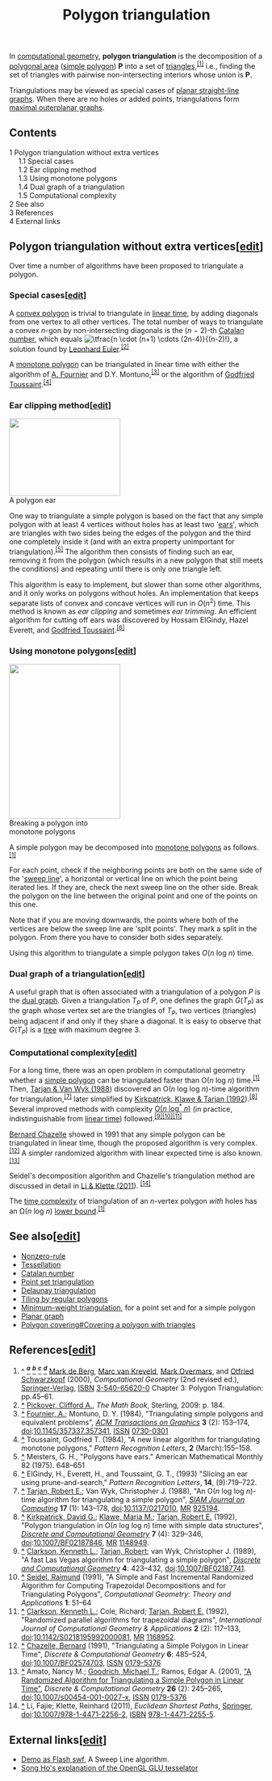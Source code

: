 ﻿---
lastrevid: 630637462
pageid: 679384
canonicalurl: http://en.wikipedia.org/wiki/Polygon_triangulation
title: Polygon triangulation
editurl: http://en.wikipedia.org/w/index.php?title=Polygon_triangulation&action=edit
length: 9671
contentmodel: wikitext
pagelanguage: en
touched: 2015-02-14T13:05:20Z
ns: 0
fullurl: http://en.wikipedia.org/wiki/Polygon_triangulation
---

<p>In <a href="/wiki/Computational_geometry" title="Computational geometry">computational geometry</a>, <b>polygon triangulation</b> is the decomposition of a <a href="/wiki/Polygonal_area" title="Polygonal area" class="mw-redirect">polygonal area</a> (<a href="/wiki/Simple_polygon" title="Simple polygon">simple polygon</a>) <b>P</b> into a set of <a href="/wiki/Triangles" title="Triangles" class="mw-redirect">triangles</a>,<sup id="cite_ref-bkos_1-0" class="reference"><a href="#cite_note-bkos-1"><span>[</span>1<span>]</span></a></sup> i.e., finding the set of triangles with pairwise non-intersecting interiors whose union is <b>P</b>.
</p><p>Triangulations may be viewed as special cases of <a href="/wiki/Planar_straight-line_graph" title="Planar straight-line graph">planar straight-line graphs</a>. When there are no holes or added points, triangulations form <a href="/wiki/Outerplanar_graph" title="Outerplanar graph">maximal outerplanar graphs</a>.
</p>
<div id="toc" class="toc"><div id="toctitle"><h2>Contents</h2></div>
<ul>
<li class="toclevel-1 tocsection-1"><a href="#Polygon_triangulation_without_extra_vertices"><span class="tocnumber">1</span> <span class="toctext">Polygon triangulation without extra vertices</span></a>
<ul>
<li class="toclevel-2 tocsection-2"><a href="#Special_cases"><span class="tocnumber">1.1</span> <span class="toctext">Special cases</span></a></li>
<li class="toclevel-2 tocsection-3"><a href="#Ear_clipping_method"><span class="tocnumber">1.2</span> <span class="toctext">Ear clipping method</span></a></li>
<li class="toclevel-2 tocsection-4"><a href="#Using_monotone_polygons"><span class="tocnumber">1.3</span> <span class="toctext">Using monotone polygons</span></a></li>
<li class="toclevel-2 tocsection-5"><a href="#Dual_graph_of_a_triangulation"><span class="tocnumber">1.4</span> <span class="toctext">Dual graph of a triangulation</span></a></li>
<li class="toclevel-2 tocsection-6"><a href="#Computational_complexity"><span class="tocnumber">1.5</span> <span class="toctext">Computational complexity</span></a></li>
</ul>
</li>
<li class="toclevel-1 tocsection-7"><a href="#See_also"><span class="tocnumber">2</span> <span class="toctext">See also</span></a></li>
<li class="toclevel-1 tocsection-8"><a href="#References"><span class="tocnumber">3</span> <span class="toctext">References</span></a></li>
<li class="toclevel-1 tocsection-9"><a href="#External_links"><span class="tocnumber">4</span> <span class="toctext">External links</span></a></li>
</ul>
</div>

<h2><span class="mw-headline" id="Polygon_triangulation_without_extra_vertices">Polygon triangulation without extra vertices</span><span class="mw-editsection"><span class="mw-editsection-bracket">[</span><a href="/w/index.php?title=Polygon_triangulation&amp;action=edit&amp;section=1" title="Edit section: Polygon triangulation without extra vertices">edit</a><span class="mw-editsection-bracket">]</span></span></h2>
<p>Over time a number of algorithms have been proposed to triangulate a polygon.
</p>
<h3><span class="mw-headline" id="Special_cases">Special cases</span><span class="mw-editsection"><span class="mw-editsection-bracket">[</span><a href="/w/index.php?title=Polygon_triangulation&amp;action=edit&amp;section=2" title="Edit section: Special cases">edit</a><span class="mw-editsection-bracket">]</span></span></h3>
<p>A <a href="/wiki/Convex_polygon" title="Convex polygon" class="mw-redirect">convex polygon</a> is trivial to triangulate in <a href="/wiki/Linear_time" title="Linear time" class="mw-redirect">linear time</a>, by adding diagonals from one vertex to all other vertices. The total number of ways to triangulate a convex <i>n</i>-gon by non-intersecting diagonals is the (<i>n</i>&#160;&#8722;&#160;2)-th <a href="/wiki/Catalan_number" title="Catalan number">Catalan number</a>, which equals <img class="mwe-math-fallback-image-inline tex" alt="\tfrac{n \cdot (n+1) \cdots (2n-4)}{(n-2)!}" src="//upload.wikimedia.org/math/9/b/0/9b0719a1952dbfc258b1d75f95c08317.png" />, a solution found by <a href="/wiki/Leonhard_Euler" title="Leonhard Euler">Leonhard Euler</a>.<sup id="cite_ref-2" class="reference"><a href="#cite_note-2"><span>[</span>2<span>]</span></a></sup>
</p><p>A <a href="/wiki/Monotone_polygon" title="Monotone polygon">monotone polygon</a> can be triangulated in linear time with either the algorithm of  <a href="/wiki/Alain_Fournier" title="Alain Fournier">A. Fournier</a> and D.Y. Montuno,<sup id="cite_ref-3" class="reference"><a href="#cite_note-3"><span>[</span>3<span>]</span></a></sup> or the algorithm of <a href="/wiki/Godfried_Toussaint" title="Godfried Toussaint">Godfried Toussaint</a>.<sup id="cite_ref-4" class="reference"><a href="#cite_note-4"><span>[</span>4<span>]</span></a></sup>
</p>
<h3><span class="mw-headline" id="Ear_clipping_method">Ear clipping method</span><span class="mw-editsection"><span class="mw-editsection-bracket">[</span><a href="/w/index.php?title=Polygon_triangulation&amp;action=edit&amp;section=3" title="Edit section: Ear clipping method">edit</a><span class="mw-editsection-bracket">]</span></span></h3>
<div class="thumb tright"><div class="thumbinner" style="width:222px;"><a href="/wiki/File:Polygon-ear.png" class="image"><img alt="" src="//upload.wikimedia.org/wikipedia/commons/thumb/6/67/Polygon-ear.png/220px-Polygon-ear.png" width="220" height="153" class="thumbimage" srcset="//upload.wikimedia.org/wikipedia/commons/thumb/6/67/Polygon-ear.png/330px-Polygon-ear.png 1.5x, //upload.wikimedia.org/wikipedia/commons/6/67/Polygon-ear.png 2x" data-file-width="352" data-file-height="245" /></a>  <div class="thumbcaption"><div class="magnify"><a href="/wiki/File:Polygon-ear.png" class="internal" title="Enlarge"></a></div>A polygon ear</div></div></div>
<p>One way to triangulate a simple polygon is based on the fact that any simple polygon with at least 4 vertices without holes has at least two '<a href="/wiki/Ear_(mathematics)" title="Ear (mathematics)" class="mw-redirect">ears</a>', which are triangles with two sides being the edges of the polygon and the third one completely inside it (and with an extra property unimportant for triangulation).<sup id="cite_ref-5" class="reference"><a href="#cite_note-5"><span>[</span>5<span>]</span></a></sup> The algorithm then consists of finding such an ear, removing it from the polygon (which results in a new polygon that still meets the conditions) and repeating until there is only one triangle left.
</p><p>This algorithm is easy to implement, but slower than some other algorithms, and it only works on polygons without holes. An implementation that keeps separate lists of convex and concave vertices will run in <i>O</i>(<i>n</i><sup>2</sup>) time. This method is known as <i>ear clipping</i> and sometimes <i>ear trimming</i>. An efficient algorithm for cutting off ears was discovered by Hossam ElGindy, Hazel Everett, and <a href="/wiki/Godfried_Toussaint" title="Godfried Toussaint">Godfried Toussaint</a>.<sup id="cite_ref-6" class="reference"><a href="#cite_note-6"><span>[</span>6<span>]</span></a></sup>
</p>
<h3><span class="mw-headline" id="Using_monotone_polygons">Using monotone polygons</span><span class="mw-editsection"><span class="mw-editsection-bracket">[</span><a href="/w/index.php?title=Polygon_triangulation&amp;action=edit&amp;section=4" title="Edit section: Using monotone polygons">edit</a><span class="mw-editsection-bracket">]</span></span></h3>
<div class="thumb tright"><div class="thumbinner" style="width:222px;"><a href="/wiki/File:Polygon-to-monotone.png" class="image"><img alt="" src="//upload.wikimedia.org/wikipedia/commons/thumb/c/c8/Polygon-to-monotone.png/220px-Polygon-to-monotone.png" width="220" height="306" class="thumbimage" srcset="//upload.wikimedia.org/wikipedia/commons/c/c8/Polygon-to-monotone.png 1.5x, //upload.wikimedia.org/wikipedia/commons/c/c8/Polygon-to-monotone.png 2x" data-file-width="300" data-file-height="417" /></a>  <div class="thumbcaption"><div class="magnify"><a href="/wiki/File:Polygon-to-monotone.png" class="internal" title="Enlarge"></a></div>Breaking a polygon into monotone polygons</div></div></div>
<p>A simple polygon may be decomposed into <a href="/wiki/Monotone_polygon" title="Monotone polygon">monotone polygons</a> as follows.<sup id="cite_ref-bkos_1-1" class="reference"><a href="#cite_note-bkos-1"><span>[</span>1<span>]</span></a></sup>
</p><p>For each point, check if the neighboring points are both on the same side of the '<a href="/wiki/Sweep_line" title="Sweep line" class="mw-redirect">sweep line</a>', a horizontal or vertical line on which the point being iterated lies. If they are, check the next sweep line on the other side.  Break the polygon on the line between the original point and one of the points on this one.
</p><p>Note that if you are moving downwards, the points where both of the vertices are below the sweep line are 'split points'. They mark a split in the polygon. From there you have to consider both sides separately.
</p><p>Using this algorithm to triangulate a simple polygon takes <i>O</i>(<i>n</i>&#160;log&#160;<i>n</i>) time.
</p>
<h3><span class="mw-headline" id="Dual_graph_of_a_triangulation">Dual graph of a triangulation</span><span class="mw-editsection"><span class="mw-editsection-bracket">[</span><a href="/w/index.php?title=Polygon_triangulation&amp;action=edit&amp;section=5" title="Edit section: Dual graph of a triangulation">edit</a><span class="mw-editsection-bracket">]</span></span></h3>
<p>A useful graph that is often associated with a triangulation of a polygon <span class="texhtml"><var>P</var></span> is the <a href="/wiki/Dual_graph" title="Dual graph">dual graph</a>. Given a triangulation <span class="texhtml"><var>T<sub>P</sub></var></span> of <span class="texhtml"><var>P</var></span>, one defines the graph <span class="texhtml"><var>G</var>(<var>T<sub>P</sub></var>)</span> as the graph whose vertex set are the triangles of <span class="texhtml"><var>T<sub>P</sub></var></span>, two vertices (triangles) being adjacent if and only if they share a diagonal. It is easy to observe that <span class="texhtml"><var>G</var>(<var>T<sub>P</sub></var>)</span> is a <a href="/wiki/Tree_(graph_theory)" title="Tree (graph theory)">tree</a> with maximum degree 3.
</p>
<h3><span class="mw-headline" id="Computational_complexity">Computational complexity</span><span class="mw-editsection"><span class="mw-editsection-bracket">[</span><a href="/w/index.php?title=Polygon_triangulation&amp;action=edit&amp;section=6" title="Edit section: Computational complexity">edit</a><span class="mw-editsection-bracket">]</span></span></h3>
<p>For a long time, there was an open problem in computational geometry whether a <a href="/wiki/Simple_polygon" title="Simple polygon">simple polygon</a> can be triangulated faster than <span class="texhtml">O(<var>n</var> log <var>n</var>)</span> time.<sup id="cite_ref-bkos_1-2" class="reference"><a href="#cite_note-bkos-1"><span>[</span>1<span>]</span></a></sup> Then, <a href="#CITEREFTarjanVan_Wyk1988">Tarjan &amp; Van Wyk (1988</a>) discovered an <span class="texhtml">O(<var>n</var> log log <var>n</var>)</span>-time algorithm for triangulation,<sup id="cite_ref-7" class="reference"><a href="#cite_note-7"><span>[</span>7<span>]</span></a></sup> later simplified by <a href="#CITEREFKirkpatrickKlaweTarjan1992">Kirkpatrick, Klawe &amp; Tarjan (1992</a>).<sup id="cite_ref-8" class="reference"><a href="#cite_note-8"><span>[</span>8<span>]</span></a></sup> Several improved methods with complexity <a href="/wiki/Big_O_notation#Orders_of_common_functions" title="Big O notation"><span class="texhtml">O(<var>n</var> log<sup>*</sup> <var>n</var>)</span></a> (in practice, indistinguishable from <a href="/wiki/Linear_time" title="Linear time" class="mw-redirect">linear time</a>) followed.<sup id="cite_ref-9" class="reference"><a href="#cite_note-9"><span>[</span>9<span>]</span></a></sup><sup id="cite_ref-10" class="reference"><a href="#cite_note-10"><span>[</span>10<span>]</span></a></sup><sup id="cite_ref-11" class="reference"><a href="#cite_note-11"><span>[</span>11<span>]</span></a></sup>
</p><p><a href="/wiki/Bernard_Chazelle" title="Bernard Chazelle">Bernard Chazelle</a> showed in 1991 that any simple polygon can be triangulated in linear time, though the proposed algorithm is very complex.<sup id="cite_ref-12" class="reference"><a href="#cite_note-12"><span>[</span>12<span>]</span></a></sup> A simpler randomized algorithm with linear expected time is also known.<sup id="cite_ref-13" class="reference"><a href="#cite_note-13"><span>[</span>13<span>]</span></a></sup>
</p><p>Seidel's decomposition algorithm and Chazelle's triangulation method are discussed in detail in <a href="#CITEREFLiKlette2011">Li &amp; Klette (2011</a>).
<sup id="cite_ref-14" class="reference"><a href="#cite_note-14"><span>[</span>14<span>]</span></a></sup>
</p><p>The <a href="/wiki/Time_complexity" title="Time complexity">time complexity</a> of triangulation of an <span class="texhtml"><var>n</var></span>-vertex polygon <i>with</i> holes has an <span class="texhtml">Ω(<var>n</var> log <var>n</var>)</span> <a href="/wiki/Lower_bound" title="Lower bound" class="mw-redirect">lower bound</a>.<sup id="cite_ref-bkos_1-3" class="reference"><a href="#cite_note-bkos-1"><span>[</span>1<span>]</span></a></sup>
</p>
<h2><span class="mw-headline" id="See_also">See also</span><span class="mw-editsection"><span class="mw-editsection-bracket">[</span><a href="/w/index.php?title=Polygon_triangulation&amp;action=edit&amp;section=7" title="Edit section: See also">edit</a><span class="mw-editsection-bracket">]</span></span></h2>
<ul><li> <a href="/wiki/Nonzero-rule" title="Nonzero-rule">Nonzero-rule</a></li>
<li> <a href="/wiki/Tessellation" title="Tessellation">Tessellation</a></li>
<li> <a href="/wiki/Catalan_number" title="Catalan number">Catalan number</a></li>
<li> <a href="/wiki/Point_set_triangulation" title="Point set triangulation">Point set triangulation</a></li>
<li> <a href="/wiki/Delaunay_triangulation" title="Delaunay triangulation">Delaunay triangulation</a></li>
<li> <a href="/wiki/Tiling_by_regular_polygons" title="Tiling by regular polygons">Tiling by regular polygons</a></li>
<li> <a href="/wiki/Minimum-weight_triangulation" title="Minimum-weight triangulation">Minimum-weight triangulation</a>, for a point set and for a simple polygon</li>
<li> <a href="/wiki/Planar_graph" title="Planar graph">Planar graph</a></li>
<li> <a href="/wiki/Polygon_covering#Covering_a_polygon_with_triangles" title="Polygon covering">Polygon covering#Covering a polygon with triangles</a></li></ul>
<h2><span class="mw-headline" id="References">References</span><span class="mw-editsection"><span class="mw-editsection-bracket">[</span><a href="/w/index.php?title=Polygon_triangulation&amp;action=edit&amp;section=8" title="Edit section: References">edit</a><span class="mw-editsection-bracket">]</span></span></h2>
<div class="reflist" style="list-style-type: decimal;">
<ol class="references">
<li id="cite_note-bkos-1"><span class="mw-cite-backlink">^ <a href="#cite_ref-bkos_1-0"><sup><i><b>a</b></i></sup></a> <a href="#cite_ref-bkos_1-1"><sup><i><b>b</b></i></sup></a> <a href="#cite_ref-bkos_1-2"><sup><i><b>c</b></i></sup></a> <a href="#cite_ref-bkos_1-3"><sup><i><b>d</b></i></sup></a></span> <span class="reference-text"><span id="CITEREFMark_de_Berg.2C_Marc_van_Kreveld.2C_Mark_Overmars.2C_and_Otfried_Schwarzkopf2000" class="citation"><a href="/w/index.php?title=Mark_de_Berg&amp;action=edit&amp;redlink=1" class="new" title="Mark de Berg (page does not exist)">Mark de Berg</a>, <a href="/w/index.php?title=Marc_van_Kreveld&amp;action=edit&amp;redlink=1" class="new" title="Marc van Kreveld (page does not exist)">Marc van Kreveld</a>, <a href="/wiki/Mark_Overmars" title="Mark Overmars">Mark Overmars</a>, and <a href="/w/index.php?title=Otfried_Schwarzkopf&amp;action=edit&amp;redlink=1" class="new" title="Otfried Schwarzkopf (page does not exist)">Otfried Schwarzkopf</a> (2000), <i>Computational Geometry</i> (2nd revised ed.), <a href="/wiki/Springer-Verlag" title="Springer-Verlag" class="mw-redirect">Springer-Verlag</a>, <a href="/wiki/International_Standard_Book_Number" title="International Standard Book Number">ISBN</a>&#160;<a href="/wiki/Special:BookSources/3-540-65620-0" title="Special:BookSources/3-540-65620-0">3-540-65620-0</a></span><span title="ctx_ver=Z39.88-2004&amp;rfr_id=info%3Asid%2Fen.wikipedia.org%3APolygon+triangulation&amp;rft.aulast=Mark+de+Berg%2C+Marc+van+Kreveld%2C+Mark+Overmars%2C+and+Otfried+Schwarzkopf&amp;rft.au=Mark+de+Berg%2C+Marc+van+Kreveld%2C+Mark+Overmars%2C+and+Otfried+Schwarzkopf&amp;rft.btitle=Computational+Geometry&amp;rft.date=2000&amp;rft.edition=2nd+revised&amp;rft.genre=book&amp;rft.isbn=3-540-65620-0&amp;rft.pub=Springer-Verlag&amp;rft_val_fmt=info%3Aofi%2Ffmt%3Akev%3Amtx%3Abook" class="Z3988"><span style="display:none;">&#160;</span></span> Chapter 3: Polygon Triangulation: pp.45–61.</span>
</li>
<li id="cite_note-2"><span class="mw-cite-backlink"><b><a href="#cite_ref-2">^</a></b></span> <span class="reference-text"><a href="/wiki/Clifford_Pickover" title="Clifford Pickover" class="mw-redirect">Pickover, Clifford A.</a>, <i>The Math Book</i>, Sterling, 2009: p. 184.</span>
</li>
<li id="cite_note-3"><span class="mw-cite-backlink"><b><a href="#cite_ref-3">^</a></b></span> <span class="reference-text"><span id="CITEREFFournierMontuno1984" class="citation"><a href="/wiki/Alain_Fournier" title="Alain Fournier">Fournier, A.</a>; Montuno, D. Y. (1984), "Triangulating simple polygons and equivalent problems", <i><a href="/wiki/ACM_Transactions_on_Graphics" title="ACM Transactions on Graphics">ACM Transactions on Graphics</a></i> <b>3</b> (2): 153–174, <a href="/wiki/Digital_object_identifier" title="Digital object identifier">doi</a>:<a rel="nofollow" class="external text" href="//dx.doi.org/10.1145%2F357337.357341">10.1145/357337.357341</a>, <a href="/wiki/International_Standard_Serial_Number" title="International Standard Serial Number">ISSN</a>&#160;<a rel="nofollow" class="external text" href="//www.worldcat.org/issn/0730-0301">0730-0301</a></span><span title="ctx_ver=Z39.88-2004&amp;rfr_id=info%3Asid%2Fen.wikipedia.org%3APolygon+triangulation&amp;rft.atitle=Triangulating+simple+polygons+and+equivalent+problems&amp;rft.aufirst=A.&amp;rft.au=Fournier%2C+A.&amp;rft.aulast=Fournier&amp;rft.au=Montuno%2C+D.+Y.&amp;rft.date=1984&amp;rft.genre=article&amp;rft_id=info%3Adoi%2F10.1145%2F357337.357341&amp;rft.issn=0730-0301&amp;rft.issue=2&amp;rft.jtitle=ACM+Transactions+on+Graphics&amp;rft.pages=153-174&amp;rft_val_fmt=info%3Aofi%2Ffmt%3Akev%3Amtx%3Ajournal&amp;rft.volume=3" class="Z3988"><span style="display:none;">&#160;</span></span></span>
</li>
<li id="cite_note-4"><span class="mw-cite-backlink"><b><a href="#cite_ref-4">^</a></b></span> <span class="reference-text">Toussaint, Godfried T. (1984), "A new linear algorithm for triangulating monotone polygons," <i>Pattern Recognition Letters</i>, <b>2</b> (March):155–158.</span>
</li>
<li id="cite_note-5"><span class="mw-cite-backlink"><b><a href="#cite_ref-5">^</a></b></span> <span class="reference-text">Meisters, G. H., "Polygons have ears." American Mathematical Monthly 82 (1975). 648–651</span>
</li>
<li id="cite_note-6"><span class="mw-cite-backlink"><b><a href="#cite_ref-6">^</a></b></span> <span class="reference-text">ElGindy, H., Everett, H., and Toussaint, G. T., (1993) "Slicing an ear using prune-and-search," <i>Pattern Recognition Letters</i>, <b>14</b>, (9):719–722.</span>
</li>
<li id="cite_note-7"><span class="mw-cite-backlink"><b><a href="#cite_ref-7">^</a></b></span> <span class="reference-text"><span id="CITEREFTarjanVan_Wyk1988" class="citation"><a href="/wiki/Robert_Tarjan" title="Robert Tarjan">Tarjan, Robert E.</a>; Van Wyk, Christopher J. (1988), "An O(<i>n</i> log log <i>n</i>)-time algorithm for triangulating a simple polygon", <i><a href="/wiki/SIAM_Journal_on_Computing" title="SIAM Journal on Computing">SIAM Journal on Computing</a></i> <b>17</b> (1): 143–178, <a href="/wiki/Digital_object_identifier" title="Digital object identifier">doi</a>:<a rel="nofollow" class="external text" href="//dx.doi.org/10.1137%2F0217010">10.1137/0217010</a>, <a href="/wiki/Mathematical_Reviews" title="Mathematical Reviews">MR</a>&#160;<a rel="nofollow" class="external text" href="//www.ams.org/mathscinet-getitem?mr=925194">925194</a></span><span title="ctx_ver=Z39.88-2004&amp;rfr_id=info%3Asid%2Fen.wikipedia.org%3APolygon+triangulation&amp;rft.atitle=An+O%28n+log+log+n%29-time+algorithm+for+triangulating+a+simple+polygon&amp;rft.aufirst=Robert+E.&amp;rft.aulast=Tarjan&amp;rft.au=Tarjan%2C+Robert+E.&amp;rft.au=Van+Wyk%2C+Christopher+J.&amp;rft.date=1988&amp;rft.genre=article&amp;rft_id=info%3Adoi%2F10.1137%2F0217010&amp;rft.issue=1&amp;rft.jtitle=SIAM+Journal+on+Computing&amp;rft.mr=925194&amp;rft.pages=143-178&amp;rft_val_fmt=info%3Aofi%2Ffmt%3Akev%3Amtx%3Ajournal&amp;rft.volume=17" class="Z3988"><span style="display:none;">&#160;</span></span>.</span>
</li>
<li id="cite_note-8"><span class="mw-cite-backlink"><b><a href="#cite_ref-8">^</a></b></span> <span class="reference-text"><span id="CITEREFKirkpatrickKlaweTarjan1992" class="citation"><a href="/wiki/David_G._Kirkpatrick" title="David G. Kirkpatrick">Kirkpatrick, David G.</a>; <a href="/wiki/Maria_Klawe" title="Maria Klawe">Klawe, Maria M.</a>; <a href="/wiki/Robert_Tarjan" title="Robert Tarjan">Tarjan, Robert E.</a> (1992), "Polygon triangulation in O(<i>n</i> log log <i>n</i>) time with simple data structures", <i><a href="/wiki/Discrete_and_Computational_Geometry" title="Discrete and Computational Geometry">Discrete and Computational Geometry</a></i> <b>7</b> (4): 329–346, <a href="/wiki/Digital_object_identifier" title="Digital object identifier">doi</a>:<a rel="nofollow" class="external text" href="//dx.doi.org/10.1007%2FBF02187846">10.1007/BF02187846</a>, <a href="/wiki/Mathematical_Reviews" title="Mathematical Reviews">MR</a>&#160;<a rel="nofollow" class="external text" href="//www.ams.org/mathscinet-getitem?mr=1148949">1148949</a></span><span title="ctx_ver=Z39.88-2004&amp;rfr_id=info%3Asid%2Fen.wikipedia.org%3APolygon+triangulation&amp;rft.atitle=Polygon+triangulation+in+O%28n+log+log+n%29+time+with+simple+data+structures&amp;rft.aufirst=David+G.&amp;rft.au=Kirkpatrick%2C+David+G.&amp;rft.au=Klawe%2C+Maria+M.&amp;rft.aulast=Kirkpatrick&amp;rft.au=Tarjan%2C+Robert+E.&amp;rft.date=1992&amp;rft.genre=article&amp;rft_id=info%3Adoi%2F10.1007%2FBF02187846&amp;rft.issue=4&amp;rft.jtitle=Discrete+and+Computational+Geometry&amp;rft.mr=1148949&amp;rft.pages=329-346&amp;rft_val_fmt=info%3Aofi%2Ffmt%3Akev%3Amtx%3Ajournal&amp;rft.volume=7" class="Z3988"><span style="display:none;">&#160;</span></span>.</span>
</li>
<li id="cite_note-9"><span class="mw-cite-backlink"><b><a href="#cite_ref-9">^</a></b></span> <span class="reference-text"><span id="CITEREFClarksonTarjanvan_Wyk1989" class="citation"><a href="/wiki/Kenneth_L._Clarkson" title="Kenneth L. Clarkson">Clarkson, Kenneth L.</a>; <a href="/wiki/Robert_Tarjan" title="Robert Tarjan">Tarjan, Robert</a>; van Wyk, Christopher J. (1989), "A fast Las Vegas algorithm for triangulating a simple polygon", <i><a href="/wiki/Discrete_and_Computational_Geometry" title="Discrete and Computational Geometry">Discrete and Computational Geometry</a></i> <b>4</b>: 423–432, <a href="/wiki/Digital_object_identifier" title="Digital object identifier">doi</a>:<a rel="nofollow" class="external text" href="//dx.doi.org/10.1007%2FBF02187741">10.1007/BF02187741</a></span><span title="ctx_ver=Z39.88-2004&amp;rfr_id=info%3Asid%2Fen.wikipedia.org%3APolygon+triangulation&amp;rft.atitle=A+fast+Las+Vegas+algorithm+for+triangulating+a+simple+polygon&amp;rft.au=Clarkson%2C+Kenneth+L.&amp;rft.aufirst=Kenneth+L.&amp;rft.aulast=Clarkson&amp;rft.au=Tarjan%2C+Robert&amp;rft.au=van+Wyk%2C+Christopher+J.&amp;rft.date=1989&amp;rft.genre=article&amp;rft_id=info%3Adoi%2F10.1007%2FBF02187741&amp;rft.jtitle=Discrete+and+Computational+Geometry&amp;rft.pages=423-432&amp;rft_val_fmt=info%3Aofi%2Ffmt%3Akev%3Amtx%3Ajournal&amp;rft.volume=4" class="Z3988"><span style="display:none;">&#160;</span></span>.</span>
</li>
<li id="cite_note-10"><span class="mw-cite-backlink"><b><a href="#cite_ref-10">^</a></b></span> <span class="reference-text"><span id="CITEREFSeidel1991" class="citation"><a href="/wiki/Raimund_Seidel" title="Raimund Seidel">Seidel, Raimund</a> (1991), "A Simple and Fast Incremental Randomized Algorithm for Computing Trapezoidal Decompositions and for Triangulating Polygons", <i>Computational Geometry: Theory and Applications</i> <b>1</b>: 51–64</span><span title="ctx_ver=Z39.88-2004&amp;rfr_id=info%3Asid%2Fen.wikipedia.org%3APolygon+triangulation&amp;rft.atitle=A+Simple+and+Fast+Incremental+Randomized+Algorithm+for+Computing+Trapezoidal+Decompositions+and+for+Triangulating+Polygons&amp;rft.aufirst=Raimund&amp;rft.aulast=Seidel&amp;rft.au=Seidel%2C+Raimund&amp;rft.date=1991&amp;rft.genre=article&amp;rft.jtitle=Computational+Geometry%3A+Theory+and+Applications&amp;rft.pages=51-64&amp;rft_val_fmt=info%3Aofi%2Ffmt%3Akev%3Amtx%3Ajournal&amp;rft.volume=1" class="Z3988"><span style="display:none;">&#160;</span></span></span>
</li>
<li id="cite_note-11"><span class="mw-cite-backlink"><b><a href="#cite_ref-11">^</a></b></span> <span class="reference-text"><span id="CITEREFClarksonColeTarjan1992" class="citation"><a href="/wiki/Kenneth_L._Clarkson" title="Kenneth L. Clarkson">Clarkson, Kenneth L.</a>; Cole, Richard; <a href="/wiki/Robert_Tarjan" title="Robert Tarjan">Tarjan, Robert E.</a> (1992), "Randomized parallel algorithms for trapezoidal diagrams", <i>International Journal of Computational Geometry &amp; Applications</i> <b>2</b> (2): 117–133, <a href="/wiki/Digital_object_identifier" title="Digital object identifier">doi</a>:<a rel="nofollow" class="external text" href="//dx.doi.org/10.1142%2FS0218195992000081">10.1142/S0218195992000081</a>, <a href="/wiki/Mathematical_Reviews" title="Mathematical Reviews">MR</a>&#160;<a rel="nofollow" class="external text" href="//www.ams.org/mathscinet-getitem?mr=1168952">1168952</a></span><span title="ctx_ver=Z39.88-2004&amp;rfr_id=info%3Asid%2Fen.wikipedia.org%3APolygon+triangulation&amp;rft.atitle=Randomized+parallel+algorithms+for+trapezoidal+diagrams&amp;rft.au=Clarkson%2C+Kenneth+L.&amp;rft.au=Cole%2C+Richard&amp;rft.aufirst=Kenneth+L.&amp;rft.aulast=Clarkson&amp;rft.au=Tarjan%2C+Robert+E.&amp;rft.date=1992&amp;rft.genre=article&amp;rft_id=info%3Adoi%2F10.1142%2FS0218195992000081&amp;rft.issue=2&amp;rft.jtitle=International+Journal+of+Computational+Geometry+%26+Applications&amp;rft.mr=1168952&amp;rft.pages=117-133&amp;rft_val_fmt=info%3Aofi%2Ffmt%3Akev%3Amtx%3Ajournal&amp;rft.volume=2" class="Z3988"><span style="display:none;">&#160;</span></span>.</span>
</li>
<li id="cite_note-12"><span class="mw-cite-backlink"><b><a href="#cite_ref-12">^</a></b></span> <span class="reference-text"><span id="CITEREFChazelle1991" class="citation"><a href="/wiki/Bernard_Chazelle" title="Bernard Chazelle">Chazelle, Bernard</a> (1991), "Triangulating a Simple Polygon in Linear Time", <i>Discrete &amp; Computational Geometry</i> <b>6</b>: 485–524, <a href="/wiki/Digital_object_identifier" title="Digital object identifier">doi</a>:<a rel="nofollow" class="external text" href="//dx.doi.org/10.1007%2FBF02574703">10.1007/BF02574703</a>, <a href="/wiki/International_Standard_Serial_Number" title="International Standard Serial Number">ISSN</a>&#160;<a rel="nofollow" class="external text" href="//www.worldcat.org/issn/0179-5376">0179-5376</a></span><span title="ctx_ver=Z39.88-2004&amp;rfr_id=info%3Asid%2Fen.wikipedia.org%3APolygon+triangulation&amp;rft.atitle=Triangulating+a+Simple+Polygon+in+Linear+Time&amp;rft.au=Chazelle%2C+Bernard&amp;rft.aufirst=Bernard&amp;rft.aulast=Chazelle&amp;rft.date=1991&amp;rft.genre=article&amp;rft_id=info%3Adoi%2F10.1007%2FBF02574703&amp;rft.issn=0179-5376&amp;rft.jtitle=Discrete+%26amp%3B+Computational+Geometry&amp;rft.pages=485-524&amp;rft_val_fmt=info%3Aofi%2Ffmt%3Akev%3Amtx%3Ajournal&amp;rft.volume=6" class="Z3988"><span style="display:none;">&#160;</span></span></span>
</li>
<li id="cite_note-13"><span class="mw-cite-backlink"><b><a href="#cite_ref-13">^</a></b></span> <span class="reference-text"><span id="CITEREFAmatoGoodrichRamos2001" class="citation">Amato, Nancy M.; <a href="/wiki/Michael_T._Goodrich" title="Michael T. Goodrich">Goodrich, Michael T.</a>; Ramos, Edgar A. (2001), <a rel="nofollow" class="external text" href="http://parasol.tamu.edu/publications/abstract.php?pub_id=185">"A Randomized Algorithm for Triangulating a Simple Polygon in Linear Time"</a>, <i>Discrete &amp; Computational Geometry</i> <b>26</b> (2): 245–265, <a href="/wiki/Digital_object_identifier" title="Digital object identifier">doi</a>:<a rel="nofollow" class="external text" href="//dx.doi.org/10.1007%2Fs00454-001-0027-x">10.1007/s00454-001-0027-x</a>, <a href="/wiki/International_Standard_Serial_Number" title="International Standard Serial Number">ISSN</a>&#160;<a rel="nofollow" class="external text" href="//www.worldcat.org/issn/0179-5376">0179-5376</a></span><span title="ctx_ver=Z39.88-2004&amp;rfr_id=info%3Asid%2Fen.wikipedia.org%3APolygon+triangulation&amp;rft.atitle=A+Randomized+Algorithm+for+Triangulating+a+Simple+Polygon+in+Linear+Time&amp;rft.au=Amato%2C+Nancy+M.&amp;rft.aufirst=Nancy+M.&amp;rft.au=Goodrich%2C+Michael+T.&amp;rft.aulast=Amato&amp;rft.au=Ramos%2C+Edgar+A.&amp;rft.date=2001&amp;rft.genre=article&amp;rft_id=http%3A%2F%2Fparasol.tamu.edu%2Fpublications%2Fabstract.php%3Fpub_id%3D185&amp;rft_id=info%3Adoi%2F10.1007%2Fs00454-001-0027-x&amp;rft.issn=0179-5376&amp;rft.issue=2&amp;rft.jtitle=Discrete+%26amp%3B+Computational+Geometry&amp;rft.pages=245-265&amp;rft_val_fmt=info%3Aofi%2Ffmt%3Akev%3Amtx%3Ajournal&amp;rft.volume=26" class="Z3988"><span style="display:none;">&#160;</span></span></span>
</li>
<li id="cite_note-14"><span class="mw-cite-backlink"><b><a href="#cite_ref-14">^</a></b></span> <span class="reference-text"><span id="CITEREFLiKlette2011" class="citation">Li, Fajie; Klette, Reinhard (2011), <i>Euclidean Shortest Paths</i>, <a href="/wiki/Springer_(publisher)" title="Springer (publisher)" class="mw-redirect">Springer</a>, <a href="/wiki/Digital_object_identifier" title="Digital object identifier">doi</a>:<a rel="nofollow" class="external text" href="//dx.doi.org/10.1007%2F978-1-4471-2256-2">10.1007/978-1-4471-2256-2</a>, <a href="/wiki/International_Standard_Book_Number" title="International Standard Book Number">ISBN</a>&#160;<a href="/wiki/Special:BookSources/978-1-4471-2255-5" title="Special:BookSources/978-1-4471-2255-5">978-1-4471-2255-5</a></span><span title="ctx_ver=Z39.88-2004&amp;rfr_id=info%3Asid%2Fen.wikipedia.org%3APolygon+triangulation&amp;rft.aufirst=Fajie&amp;rft.au=Klette%2C+Reinhard&amp;rft.aulast=Li&amp;rft.au=Li%2C+Fajie&amp;rft.btitle=Euclidean+Shortest+Paths&amp;rft.date=2011&amp;rft.genre=book&amp;rft_id=info%3Adoi%2F10.1007%2F978-1-4471-2256-2&amp;rft.isbn=978-1-4471-2255-5&amp;rft.pub=Springer&amp;rft_val_fmt=info%3Aofi%2Ffmt%3Akev%3Amtx%3Abook" class="Z3988"><span style="display:none;">&#160;</span></span>.</span>
</li>
</ol></div>
<h2><span class="mw-headline" id="External_links">External links</span><span class="mw-editsection"><span class="mw-editsection-bracket">[</span><a href="/w/index.php?title=Polygon_triangulation&amp;action=edit&amp;section=9" title="Edit section: External links">edit</a><span class="mw-editsection-bracket">]</span></span></h2>
<ul><li> <a rel="nofollow" class="external text" href="http://computacion.cs.cinvestav.mx/~anzures/geom/triangulation.php">Demo as Flash swf</a>,  A Sweep Line algorithm.</li>
<li> <a rel="nofollow" class="external text" href="http://www.songho.ca/opengl/gl_tessellation.html">Song Ho's explanation of the OpenGL GLU tesselator</a></li></ul>
